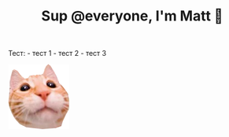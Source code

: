 <h1 align="center">Sup @everyone, I'm Matt 🤙</h1>
</br>
<p>
    Тест:
    - тест 1
    - тест 2
    - тест 3
</p>
<aside>
    <img src="src/sticker.png" alt="Logo">
</aside>




<!--
**mruax/mruax** is a ✨ _special_ ✨ repository because its `README.md` (this file) appears on your GitHub profile.

### Hi there 👋

Here are some ideas to get you started:

- 🔭 I’m currently working on ...
- 🌱 I’m currently learning ...
- 👯 I’m looking to collaborate on ...
- 🤔 I’m looking for help with ...
- 💬 Ask me about ...
- 📫 How to reach me: ...
- 😄 Pronouns: ...
- ⚡ Fun fact: ...
-->
